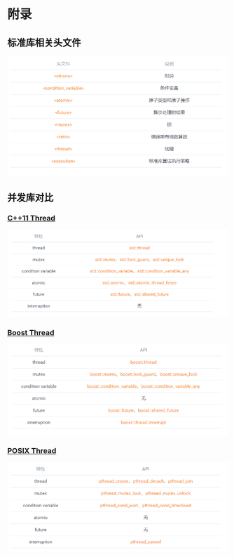 # 附录

## 标准库相关头文件

![](../img/std_header.png)

## 并发库对比

### [C++11 Thread](https://en.cppreference.com/w/cpp/thread)

![](../img/C11_thread.png)

### [Boost Thread](https://www.boost.org/doc/libs/1_71_0/doc/html/thread.html)

![](../img/boost_thread.png)

### [POSIX Thread](http://pubs.opengroup.org/onlinepubs/9699919799/basedefs/pthread.h.html)

![](../img/posix_thread.png)







